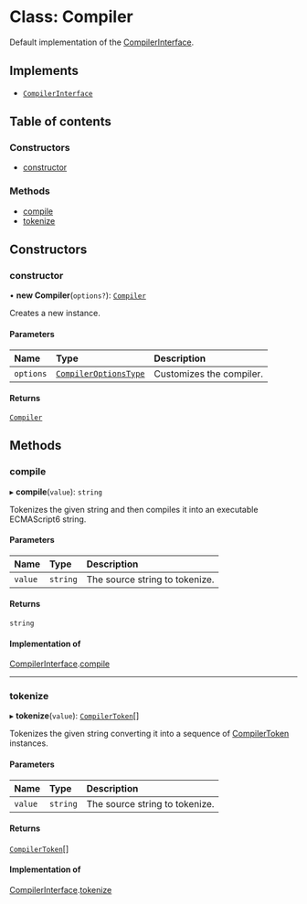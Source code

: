 # Class: Compiler

Default implementation of the [CompilerInterface](../interfaces/CompilerInterface.md).

## Implements

- [`CompilerInterface`](../interfaces/CompilerInterface.md)

## Table of contents

### Constructors

- [constructor](Compiler.md#constructor)

### Methods

- [compile](Compiler.md#compile)
- [tokenize](Compiler.md#tokenize)

## Constructors

### constructor

• **new Compiler**(`options?`): [`Compiler`](Compiler.md)

Creates a new instance.

#### Parameters

| Name | Type | Description |
| :------ | :------ | :------ |
| `options` | [`CompilerOptionsType`](../README.md#compileroptionstype) | Customizes the compiler. |

#### Returns

[`Compiler`](Compiler.md)

## Methods

### compile

▸ **compile**(`value`): `string`

Tokenizes the given string and then compiles it into an executable ECMAScript6 string.

#### Parameters

| Name | Type | Description |
| :------ | :------ | :------ |
| `value` | `string` | The source string to tokenize. |

#### Returns

`string`

#### Implementation of

[CompilerInterface](../interfaces/CompilerInterface.md).[compile](../interfaces/CompilerInterface.md#compile)

___

### tokenize

▸ **tokenize**(`value`): [`CompilerToken`](CompilerToken.md)[]

Tokenizes the given string converting it into a sequence of [CompilerToken](CompilerToken.md) instances.

#### Parameters

| Name | Type | Description |
| :------ | :------ | :------ |
| `value` | `string` | The source string to tokenize. |

#### Returns

[`CompilerToken`](CompilerToken.md)[]

#### Implementation of

[CompilerInterface](../interfaces/CompilerInterface.md).[tokenize](../interfaces/CompilerInterface.md#tokenize)
